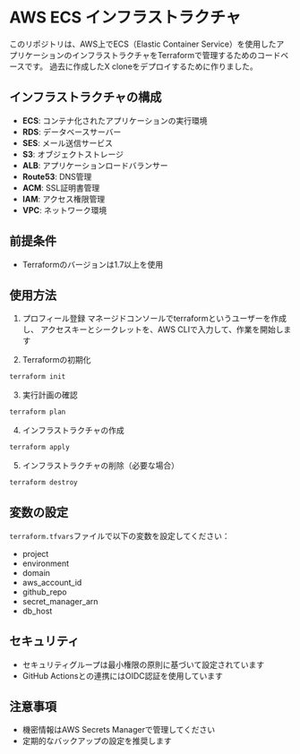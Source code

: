 # AWS ECS インフラストラクチャ

このリポジトリは、AWS上でECS（Elastic Container Service）を使用したアプリケーションのインフラストラクチャをTerraformで管理するためのコードベースです。
過去に作成したX cloneをデプロイするために作りました。

## インフラストラクチャの構成

- **ECS**: コンテナ化されたアプリケーションの実行環境
- **RDS**: データベースサーバー
- **SES**: メール送信サービス
- **S3**: オブジェクトストレージ
- **ALB**: アプリケーションロードバランサー
- **Route53**: DNS管理
- **ACM**: SSL証明書管理
- **IAM**: アクセス権限管理
- **VPC**: ネットワーク環境

## 前提条件
- Terraformのバージョンは1.7以上を使用

## 使用方法

1. プロフィール登録
マネージドコンソールでterraformというユーザーを作成し、
アクセスキーとシークレットを、AWS CLIで入力して、作業を開始します


2. Terraformの初期化
```bash
terraform init
```

3. 実行計画の確認
```bash
terraform plan
```

4. インフラストラクチャの作成
```bash
terraform apply
```

5. インフラストラクチャの削除（必要な場合）
```bash
terraform destroy
```

## 変数の設定

`terraform.tfvars`ファイルで以下の変数を設定してください：

- project
- environment
- domain
- aws_account_id
- github_repo
- secret_manager_arn
- db_host

## セキュリティ

- セキュリティグループは最小権限の原則に基づいて設定されています
- GitHub Actionsとの連携にはOIDC認証を使用しています

## 注意事項

- 機密情報はAWS Secrets Managerで管理してください
- 定期的なバックアップの設定を推奨します
